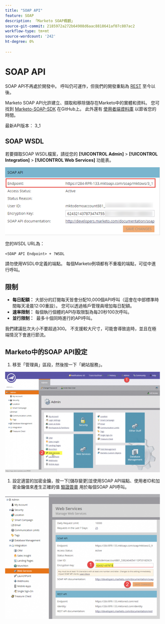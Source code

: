 ```yaml
---
title: "SOAP API"
feature: SOAP
description: 「Marketo SOAP概觀」
source-git-commit: 2185972a272b64908d6aac8818641af07c807ac2
workflow-type: tm+mt
source-wordcount: '242'
ht-degree: 0%

---
```



# SOAP API

SOAP API不再處於開發中。 呼叫仍可運作，但我們的開發重點為 [REST](https://developer.adobe.com/marketo-apis/) 至今以後。

Marketo SOAP API允許建立、擷取和移除儲存在Marketo中的實體和資料。 您可找到 [Marketo-SOAP-SDK](https://github.com/Marketo/SOAP-API-Java-Client) 在GitHub上。 此外還有 [使用者端資料庫](https://github.com/Marketo/Community-Supported-Client-Libraries) 以節省您的時間。

最新API版本： 3_1

## SOAP WSDL

若要擷取SOAP WSDL檔案，請從您的 **[!UICONTROL Admin]** > **[!UICONTROL Integration]** > **[!UICONTROL Web Services]** 功能表。

![SOAP端點](assets/endpoint-soap.png)

您的WSDL URL為：

`<SOAP API Endpoint> + ?WSDL`

請勿使用WSDL中定義的端點。 每個Marketo例項都有不重複的端點，可從中進行呼叫。

## 限制

- **每日配額：** 大部分的訂閱每天皆會分配10,000個API呼叫（這會在中部標準時間每天凌晨12:00重設）。 您可以透過帳戶管理員增加每日配額。
- **速率限制：** 每個執行個體的API存取限製為每20秒100次呼叫。
- **並行限制：**  最多十個同時進行的API呼叫。

我們建議批次大小不要超過300。 不支援較大尺寸，可能會導致逾時，並且在極端情況下會進行節流。

## Marketo中的SOAP API設定

1. 移至「管理員」區段，然後按一下「網站服務」。

![admin-web-services2](assets/admin-web-services2.png)

1. 設定適當的加密金鑰，按一下[儲存變更]並使用SOAP API端點、使用者ID和加密金鑰值來產生正確的值 [驗證簽章](authentication-signature.md) 用於每個SOAP API呼叫。

![admin-web-services3](assets/admin-web-services3.png)
